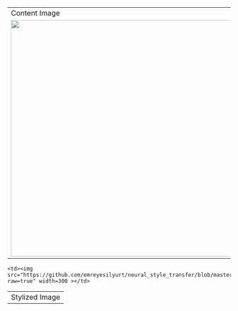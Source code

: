 <table>
  <tr>
    <td>Content Image</td>
     <td>Style Image</td>
  </tr>
  <tr>
    <td><img src="https://github.com/emreyesilyurt/neural_style_transfer/blob/master/content.jpg?raw=true" width=535 ></td>
    <td><img src="https://github.com/emreyesilyurt/neural_style_transfer/blob/master/stylized-image.png?raw=true" width=535 ></td>
  </tr>
 </table>

<table>
  <tr>
    <td>Stylized Image</td>
  </tr>
  <tr>
    
    <td><img src="https://github.com/emreyesilyurt/neural_style_transfer/blob/master/style.jpg?raw=true" width=300 ></td>
  </tr>
 </table>
